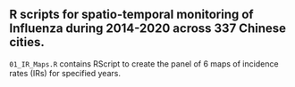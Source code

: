 ## R scripts for spatio-temporal monitoring of Influenza during 2014-2020 across 337 Chinese cities.

`01_IR_Maps.R` contains RScript to create the panel of 6 maps of incidence rates (IRs) for specified years.
